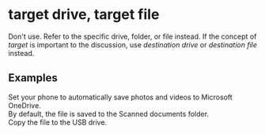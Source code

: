 # target drive, target file

Don't use. Refer to the specific drive, folder, or file instead. If the concept of *target* is important to the discussion, use *destination drive* or *destination file* instead. 

## Examples

Set your phone to automatically save photos and videos to Microsoft OneDrive.  
By default, the file is saved to the Scanned documents folder.  
Copy the file to the USB drive.
